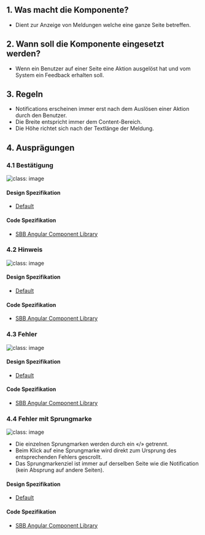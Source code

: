 ## 1. Was macht die Komponente?
* Dient zur Anzeige von Meldungen welche eine ganze Seite betreffen.

## 2. Wann soll die Komponente eingesetzt werden? 
* Wenn ein Benutzer auf einer Seite eine Aktion ausgelöst hat und vom System ein Feedback erhalten soll.

## 3. Regeln
* Notifications erscheinen immer erst nach dem Auslösen einer Aktion durch den Benutzer.
* Die Breite entspricht immer dem Content-Bereich.
* Die Höhe richtet sich nach der Textlänge der Meldung.

## 4. Ausprägungen
### 4.1 Bestätigung
![](https://raw.githubusercontent.com/sbb-design-systems/sbb-design-system/master/website/components/notification/images/notification_confirmation.png 'class: image')

#### Design Spezifikation
* [Default](https://sbb.invisionapp.com/d/main#/console/15744722/332849832/inspect)

#### Code Spezifikation
* [SBB Angular Component Library](https://sbb-angular.app.sbb.ch/latest/content/notification)

### 4.2 Hinweis
![](https://raw.githubusercontent.com/sbb-design-systems/sbb-design-system/master/website/components/notification/images/notification_information.png 'class: image')

#### Design Spezifikation
* [Default](https://sbb.invisionapp.com/d/main#/console/15744722/332849833/inspect)

#### Code Spezifikation
* [SBB Angular Component Library](https://sbb-angular.app.sbb.ch/latest/content/notification)

### 4.3 Fehler 
![](https://raw.githubusercontent.com/sbb-design-systems/sbb-design-system/master/website/components/notification/images/notification_error.png 'class: image')

#### Design Spezifikation
* [Default](https://sbb.invisionapp.com/d/main#/console/15744722/332849834/inspect)

#### Code Spezifikation
* [SBB Angular Component Library](https://sbb-angular.app.sbb.ch/latest/content/notification)

### 4.4 Fehler mit Sprungmarke 
![](https://raw.githubusercontent.com/sbb-design-systems/sbb-design-system/master/website/components/notification/images/notification_link.png 'class: image')
* Die einzelnen Sprungmarken werden durch ein «/» getrennt.
* Beim Klick auf eine Sprungmarke wird direkt zum Ursprung des entsprechenden Fehlers gescrollt.
* Das Sprungmarkenziel ist immer auf derselben Seite wie die Notification (kein Absprung auf andere Seiten).

#### Design Spezifikation
* [Default](https://sbb.invisionapp.com/d/main#/console/15744722/332849835/inspect)

#### Code Spezifikation
* [SBB Angular Component Library](https://sbb-angular.app.sbb.ch/latest/content/notification)
